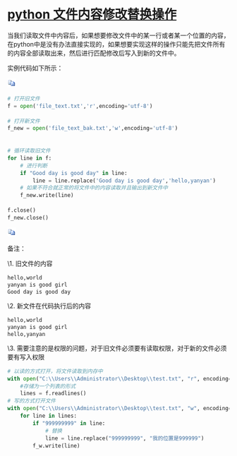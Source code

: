 # [python 文件内容修改替换操作](https://www.cnblogs.com/yujihaia/p/7468235.html)

当我们读取文件中内容后，如果想要修改文件中的某一行或者某一个位置的内容，在python中是没有办法直接实现的，如果想要实现这样的操作只能先把文件所有的内容全部读取出来，然后进行匹配修改后写入到新的文件中。

实例代码如下所示：

 

![复制代码](Pyhton-file-rw.assets/copycode-20210525125215050.gif)

```python
# 打开旧文件
f = open('file_text.txt','r',encoding='utf-8')

# 打开新文件
f_new = open('file_text_bak.txt','w',encoding='utf-8')


# 循环读取旧文件
for line in f:
    # 进行判断
    if "Good day is good day" in line:
        line = line.replace('Good day is good day','hello,yanyan')
    # 如果不符合就正常的将文件中的内容读取并且输出到新文件中
    f_new.write(line)

f.close()
f_new.close()
```

![复制代码](Pyhton-file-rw.assets/copycode-20210525125215050.gif)

 



 

备注：

 

\1. 旧文件的内容

```
hello,world
yanyan is good girl
Good day is good day
```

\2. 新文件在代码执行后的内容

```
hello,world
yanyan is good girl
hello,yanyan
```

\3. 需要注意的是权限的问题，对于旧文件必须要有读取权限，对于新的文件必须要有写入权限





```python
# 以读的方式打开，将文件读取到内存中
with open("C:\\Users\\Administrator\\Desktop\\test.txt", "r", encoding="gbk") as f:
    #存储为一个列表的形式
    lines = f.readlines()
# 写的方式打开文件
with open("C:\\Users\\Administrator\\Desktop\\test.txt", "w", encoding="gbk") as f_w:
    for line in lines:
        if "999999999" in line:
            # 替换
            line = line.replace("999999999", "我的位置是999999")
        f_w.write(line)
```

